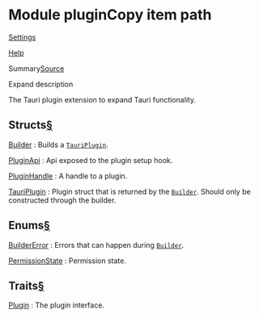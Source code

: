 # Module pluginCopy item path

[Settings](../../settings.html)

[Help](../../help.html)

Summary[Source](../../src/tauri/plugin.rs.html#5-980)

Expand description

The Tauri plugin extension to expand Tauri functionality.

## Structs[§](#structs)

[Builder](struct.Builder.html.md "struct tauri::plugin::Builder")
:   Builds a [`TauriPlugin`](struct.TauriPlugin.html.md "struct tauri::plugin::TauriPlugin").

[PluginApi](struct.PluginApi.html.md "struct tauri::plugin::PluginApi")
:   Api exposed to the plugin setup hook.

[PluginHandle](struct.PluginHandle.html.md "struct tauri::plugin::PluginHandle")
:   A handle to a plugin.

[TauriPlugin](struct.TauriPlugin.html.md "struct tauri::plugin::TauriPlugin")
:   Plugin struct that is returned by the [`Builder`](struct.Builder.html.md "struct tauri::plugin::Builder"). Should only be constructed through the builder.

## Enums[§](#enums)

[BuilderError](enum.BuilderError.html.md "enum tauri::plugin::BuilderError")
:   Errors that can happen during [`Builder`](struct.Builder.html.md "struct tauri::plugin::Builder").

[PermissionState](enum.PermissionState.html.md "enum tauri::plugin::PermissionState")
:   Permission state.

## Traits[§](#traits)

[Plugin](trait.Plugin.html.md "trait tauri::plugin::Plugin")
:   The plugin interface.
